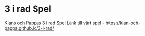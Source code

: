 # 3 i rad Spel
Kians och Pappas 3 i rad Spel
Länk till vårt spel - https://kian-och-pappa.github.io/3-i-rad/
